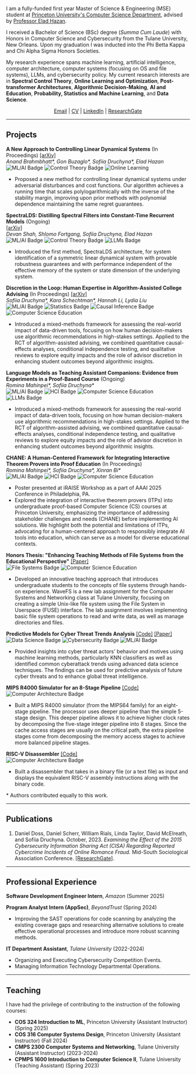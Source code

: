 I am a fully-funded first year Master of Science & Engineering (MSE) student at [Princeton University's Computer Science Department](https://www.cs.princeton.edu/), advised by [Professor Elad Hazan](https://www.ehazan.com). 

I received a Bachelor of Science (BSc) degree (_Summa Cum Laude_) with Honors in Computer Science and Cybersecurity from the Tulane University, New Orleans. Upon my graduation I was inducted into the Phi Betta Kappa and Chi Alpha Sigma Honors Societies. 

My research experience spans machine learning, artificial intelligence, computer architecture, computer systems (focusing on OS and file systems), LLMs, and cybersecurity policy.  My current research interests are in **Spectral Control Theory**, **Online Learning and Optimization**, **Post-transformer Architectures**, **Algorithmic Decision-Making**, **AI and Education**, **Probability, Statistics and Machine Learning**, and **Data Science**.

<div style="text-align: center;">
<a href="mailto:sonikd2e3@gmail.com">Email</a> | <a href="assets/files/Resume_Full.pdf">CV</a> | <a href="https://www.linkedin.com/in/sofiia-druchyna-cs/">LinkedIn</a> | <a href="https://www.researchgate.net/profile/Sofiia-Druchyna">ResearchGate</a>
<p></p>
</div>

--------------
## Projects

**A New Approach to Controlling Linear Dynamical Systems** (In Proceedings) 
[[arXiv]](https://www.arxiv.org/abs/2504.03952) \
*Anand Brahmbhatt\*, Gon Buzaglo\*, Sofiia Druchyna\*, Elad Hazan* \
![ML/AI Badge](https://img.shields.io/badge/ML/AI-yellow) ![Control Theory Badge](https://img.shields.io/badge/Control%20Theory-darkblue) ![Online Learning](https://img.shields.io/badge/Online%20Learning-darkgreen)
- Proposed a new method for controlling linear dynamical systems under adversarial disturbances and cost functions. Our algorithm achieves a running time that scales polylogarithmically with the inverse of the stability margin, improving upon prior methods with polynomial dependence maintaining the same regret guarantees.

**SpectraLDS: Distilling Spectral Filters into Constant-Time Recurrent Models** (Ongoing) \
[[arXiv]](https://arxiv.org/abs/2505.17868) \
*Devan Shah, Shlomo Fortgang, Sofiia Druchyna, Elad Hazan* \
![ML/AI Badge](https://img.shields.io/badge/ML/AI-yellow) ![Control Theory Badge](https://img.shields.io/badge/Control%20Theory-darkblue) ![LLMs Badge](https://img.shields.io/badge/LLM-darkpink) 
- Introduced the first method, SpectraLDS architecture, for system identification of a symmetric linear dynamical system with provable robustness guarantees and with performance independent of the effective memory of the system or state dimension of the underlying system.

**Discretion in the Loop: Human Expertise in Algorithm-Assisted College Advising** (In Proceedings) 
[[arXiv]](https://arxiv.org/abs/2505.13325) \
*Sofiia Druchyna\*, Kara Schechtman\*, Hannah Li, Lydia Liu* \
![ML/AI Badge](https://img.shields.io/badge/ML/AI-yellow) ![Statistics Badge](https://img.shields.io/badge/Statistics-lightblue) ![Causal Inference Badge](https://img.shields.io/badge/Causal%20Inference-maroon) ![Computer Science Education](https://img.shields.io/badge/Computer%20Science%20Education-red)
- Introduced a mixed-methods framework for assessing the real-world impact of data-driven tools, focusing on how human decision-makers use algorithmic recommendations in high-stakes settings. Applied to the RCT of algorithm-assisted advising, we combined quantitative causal-effects analyses, conditional independence testing, and qualitative reviews to explore equity impacts and the role of advisor discretion in enhancing student outcomes beyond algorithmic insights.


**Language Models as Teaching Assistant Companions: Evidence from Experiments in a Proof-Based Course** (Ongoing) \
*Romina Mahinpei\*, Sofiia Druchyna\** \
![ML/AI Badge](https://img.shields.io/badge/ML/AI-yellow) ![HCI Badge](https://img.shields.io/badge/HCI-silver)
![Computer Science Education](https://img.shields.io/badge/Computer%20Science%20Education-red) ![LLMs Badge](https://img.shields.io/badge/LLM-darkpink) 
- Introduced a mixed-methods framework for assessing the real-world impact of data-driven tools, focusing on how human decision-makers use algorithmic recommendations in high-stakes settings. Applied to the RCT of algorithm-assisted advising, we combined quantitative causal-effects analyses, conditional independence testing, and qualitative reviews to explore equity impacts and the role of advisor discretion in enhancing student outcomes beyond algorithmic insights.


**CHANE: A Human-Centered Framework for Integrating Interactive Theorem Provers into Proof Education** (In Proceedings) \
*Romina Mahinpei\*, Sofiia Druchyna\*, Xinran Bi\** \
![ML/AI Badge](https://img.shields.io/badge/ML/AI-yellow) ![HCI Badge](https://img.shields.io/badge/HCI-silver)
![Computer Science Education](https://img.shields.io/badge/Computer%20Science%20Education-red)
- Poster presented at iRAISE Workshop as a part of AAAI 2025 Conference in Philadelphia, PA.
- Explored the integration of interactive theorem provers (ITPs) into undergraduate proof-based Computer Science (CS) courses at Princeton University, emphasizing the importance of addressing stakeholder challenges and needs (CHANE) before implementing AI solutions. We highlight both the potential and limitations of ITPs, advocating for a human-centered approach to responsibly integrate AI tools into education, which can serve as a model for diverse educational contexts.

**Honors Thesis: "Enhancing Teaching Methods of File Systems from the Educational Perspective"** 
[[Paper]](https://library.search.tulane.edu/permalink/01TUL_INST/1jgl1pd/alma9945574993306326) \
![File Systems Badge](https://img.shields.io/badge/File%20Systems-green) ![Computer Science Education](https://img.shields.io/badge/Computer%20Science%20Education-red)
- Developed an innovative teaching approach that introduces undergraduate students to the concepts of file systems through hands-on experience. WaveFS is a new lab assignment for the Computer Systems and Networking class at Tulane University, focusing on creating a simple Unix-like file system using the File System in Userspace (FUSE) interface. The lab assignment involves implementing basic file system operations to read and write data, as well as manage directories and files.

**Predictive Models for Cyber Threat Trends Analysis** [[Code]](https://github.com/Sof0-0/CyberAttacks.github.io) [[Paper]](https://sof0-0.github.io/CyberAttacks.github.io/)\
![Data Science Badge](https://img.shields.io/badge/Data%20Science-blue) ![Cybersecurity Badge](https://img.shields.io/badge/Cybersecurity-purple) ![ML/AI Badge](https://img.shields.io/badge/ML/AI-yellow)
- Provided insights into cyber threat actors' behavior and motives using machine learning methods, particularly KNN classifiers as well as identified common cyberattack trends using advanced data science techniques. The findings can be used for predictive analysis of future cyber threats and to enhance global threat intelligence.

**MIPS R4000 Simulator for an 8-Stage Pipeline** [[Code]](https://github.com/Sof0-0/MIPS-R4000) \
![Computer Architecture Badge](https://img.shields.io/badge/Computer%20Architecture-pink) 
- Built a MIPS R4000 simulator (from the MIPS64 family) for an eight-stage pipeline. The processor uses deeper pipeline than the simple 5-stage design. This deeper pipeline allows it to achieve higher clock rates by decomposing the five-stage integer pipeline into 8 stages. Since the cache access stages are usually on the critical path, the extra pipeline stages come from decomposing the memory access stages to achieve more balanced pipeline stages.

**RISC-V Disassembler** [[Code]](https://github.com/Sof0-0/RISC-V-Disassembler) \
![Computer Architecture Badge](https://img.shields.io/badge/Computer%20Architecture-pink) 
- Built a disassembler that takes in a binary file (or a text file) as input and displays the equivalent RISC-V assembly instructions along with the binary code.


\* Authors contributed equally to this work.

--------------
## Publications
1. Daniel Doss, Daniel Scherr, William Rials, Linda Taylor, David McElreath, and Sofiia Druchyna. October, 2023. _Examining the Effect of the 2015 Cybersecurity Information Sharing Act (CISA) Regarding Reported Cybercrime Incidents of Online Romance Fraud._ Mid-South Sociological Association Conference. [[ResearchGate]](https://www.researchgate.net/publication/374415670_Examining_the_Effect_of_the_2015_Cybersecurity_Information_Sharing_Act_CISA_Regarding_Reported_Cybercrime_Incidents_of_Online_Romance_Fraud#fullTextFileContent).

--------------
## Professional Experience
**Software Development Engineer Intern**, _Amazon_ (Summer 2025) 

**Program Analyst Intern (AppSec)**, _BeyondTrust_ (Spring 2024) 
- Improving the SAST operations for code scanning by analyzing the existing coverage gaps and researching alternative solutions to create effective operational processes and introduce more robust scanning methods. 
    
**IT Department Assistant**, _Tulane University_ (2022-2024) 
- Organizing and Executing Cybersecurity Competition Events.
- Managing Information Technology Departmental Operations.

--------------
## Teaching
I have had the privilege of contributing to the instruction of the following courses:

- **COS 324 Introduction to ML**, Princeton University (Assistant Instructor) (Spring 2025)
- **COS 316 Computer Systems Design**, Princeton University (Assistant Instructor) (Fall 2024)
- **CMPS 2300 Computer Systems and Networking**, Tulane University (Assistant Instructor) (2023-2024)
- **CPMPS 1600 Introduction to Computer Science II**, Tulane University (Teaching Assistant) (Spring 2023)



